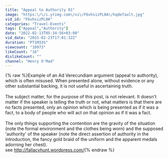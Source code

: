 ```yaml
---
title: "Appeal to Authority 01"
image: "https:\/\/i.ytimg.com\/vi\/F6vhsizPL0A\/hqdefault.jpg"
vid_id: "F6vhsizPL0A"
categories: "Travel-Events"
tags: ["Appeal","Authority"]
date: "2022-02-13T05:34:56+03:00"
vid_date: "2015-02-23T17:01:32Z"
duration: "PT1M33S"
viewcount: "10973"
likeCount: "16"
dislikeCount: ""
channel: "Henry O'Mad"
---
```

{% raw %}Example of an Ad Verecundiam argument (appeal to authority), which is often misused. When presented alone, without evidence or any other substantial backing, it is not useful in ascertaining truth.<br /><br />The subject matter, for the purpose of this post, is not relevant. It doesn't matter if the speaker is telling the truth or not, what matters is that there are no facts presented, only an opinion which is being presented as if it was a fact, to a body of people who will act on that opinion as if it was a fact.<br /><br />The only things supporting the contention are the gravity of the situation (note the formal environment and the clothes being worn) and the supposed 'authority' of the speaker (note the direct assertion of authority in the introduction,  the fancy gold braid of the uniform and the apparent medals adorning her chest).<br />see <a rel="nofollow" target="blank" href="http://fallacyhunt.wordpress.com/">http://fallacyhunt.wordpress.com/</a>{% endraw %}
